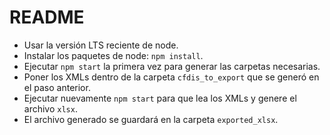 # README

- Usar la versión LTS reciente de node.
- Instalar los paquetes de node: `npm install`.
- Ejecutar `npm start` la primera vez para generar las carpetas necesarias.
- Poner los XMLs dentro de la carpeta `cfdis_to_export` que se generó en el paso anterior.
- Ejecutar nuevamente `npm start` para que lea los XMLs y genere el archivo `xlsx`.
- El archivo generado se guardará en la carpeta `exported_xlsx`.

